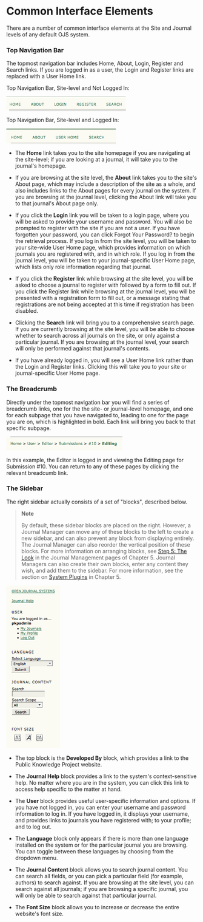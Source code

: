 # Common Interface Elements

There are a number of common interface elements at the Site and Journal levels of any default OJS system.


### Top Navigation Bar



The topmost navigation bar includes Home, About, Login, Register and Search links. If you are logged in as a user, the Login and Register links are replaced with a User Home link.

Top Navigation Bar, Site-level and Not Logged In:  

![The Top Navigation Bar](images/chapter1/elements_2.png)


Top Navigation Bar, Site-level and Logged In:

![Top Navigation Bar, Site-level and Logged In](images/chapter1/elements_1.png)

* The **Home** link takes you to the site homepage if you are navigating at the site-level; if you are looking at a journal, it will take you to the journal's homepage.

* If you are browsing at the site level, the **About** link takes you to the site's About page, which may include a description of the site as a whole, and also includes links to the About pages for every journal on the system. If you are browsing at the journal level, clicking the About link will take you to that journal's About page only.

* If you click the **Login** link you will be taken to a login page, where you will be asked to provide your username and password. You will also be prompted to register with the site if you are not a user. If you have forgotten your password, you can click Forgot Your Password? to begin the retrieval process. If you log in from the site level, you will be taken to your site-wide User Home page, which provides information on which journals you are registered with, and in which role. If you log in from the journal level, you will be taken to your journal-specific User Home page, which lists only role information regarding that journal.

* If you click the **Register** link while browsing at the site level, you will be asked to choose a journal to register with followed by a form to fill out. If you click the Register link while browsing at the journal level, you will be presented with a registration form to fill out, or a message stating that registrations are not being accepted at this time if registration has been disabled.

* Clicking the **Search** link will bring you to a comprehensive search page. If you are currently browsing at the site level, you will be able to choose whether to search across all journals on the site, or only against a particular journal. If you are browsing at the journal level, your search will only be performed against that journal's contents.

* If you have already logged in, you will see a User Home link rather than the Login and Register links. Clicking this will take you to your site or journal-specific User Home page.
    

### The Breadcrumb



Directly under the topmost navigation bar you will find a series of breadcrumb links, one for the the site- or journal-level homepage, and one for each subpage that you have navigated to, leading to one for the page you are on, which is highlighted in bold. Each link will bring you back to that specific subpage.  


![The Breadcrumb](images/chapter1/elements_3.png)


In this example, the Editor is logged in and viewing the Editing page for Submission #10. You can return to any of these pages by clicking the relevant breadcumb link.



### The Sidebar



The right sidebar actually consists of a set of "blocks", described below.



> **Note**
> 
> By default, these sidebar blocks are placed on the right. However, a Journal Manager can move any of these blocks to the left to create a new sidebar, and can also prevent any block from displaying entirely. The Journal Manager can also reorder the vertical position of these blocks. For more information on arranging blocks, see [Step 5: The Look](https://pkp.gitbooks.io/learning-ojs-2/content/en/step_five_the_look.html) in the Journal Management pages of Chapter 5. Journal Managers can also create their own blocks, enter any content they wish, and add them to the sidebar. For more information, see the section on [System Plugins](https://pkp.gitbooks.io/learning-ojs-2/content/en/system_plugins.html) in Chapter 5.  



 ![The Sidebar](images/chapter1/elements_4.png)



* The top block is the  **Developed By** block, which provides a link to the Public Knowledge Project website.

* The **Journal Help** block provides a link to the system's context-sensitive help. No matter where you are in the system, you can click this link to access help specific to the matter at hand.

* The **User** block provides useful user-specific information and options. If you have not logged in, you can enter your username and password information to log in. If you have logged in, it displays your username, and provides links to journals you have registered with; to your profile; and to log out.

* The **Language** block only appears if there is more than one language installed on the system or for the particular journal you are browsing. You can toggle between these languages by choosing from the dropdown menu.

* The **Journal Content** block allows you to search journal content. You can search all fields, or you can pick a particular field (for example, authors) to search against. If you are browsing at the site level, you can search against all journals; if you are browsing a specific journal, you will only be able to search against that particular journal.

* The **Font Size** block allows you to increase or decrease the entire website's font size.

